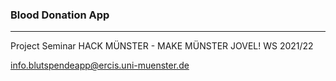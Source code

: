 ### Blood Donation App
___

Project Seminar HACK MÜNSTER - MAKE MÜNSTER JOVEL! WS 2021/22

info.blutspendeapp@ercis.uni-muenster.de